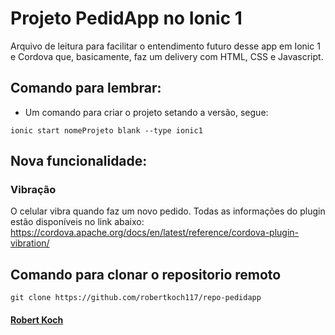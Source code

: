 # Projeto PedidApp no Ionic 1

Arquivo de leitura para facilitar o entendimento futuro desse app em Ionic 1 e Cordova que, basicamente, faz um delivery com HTML, CSS e Javascript.

## Comando para lembrar:

- Um comando para criar o projeto setando a versão, segue: 
```shell
ionic start nomeProjeto blank --type ionic1
```

## Nova funcionalidade:
### Vibração

O celular vibra quando faz um novo pedido.
Todas as informações do plugin estão disponíveis no link abaixo:
https://cordova.apache.org/docs/en/latest/reference/cordova-plugin-vibration/


## Comando para clonar o repositorio remoto
``` shell 
git clone https://github.com/robertkoch117/repo-pedidapp
```
#### [Robert Koch](https://github.com/robertkoch117)
